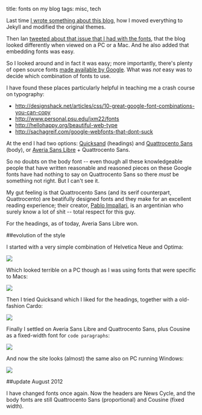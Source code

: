 title: fonts on my blog
tags: misc, tech


Last time [I wrote something about this blog](2012-07-12-moving-to-github.html), how I moved everything to Jekyll and modified the original themes. 

Then Ian [tweeted about that issue that I had with the fonts](https://twitter.com/largeuk/status/223700925959770112), that the blog looked differently when viewed on a PC or a Mac. And he also added that embedding fonts was easy.

So I looked around and in fact it was easy; more importantly, there's plenty of open source fonts [made available by Google](http://www.google.com/webfonts/). What was *not* easy was to decide which combination of fonts to use.

I have found these places particularly helpful in teaching me a crash course on typography:

* <http://designshack.net/articles/css/10-great-google-font-combinations-you-can-copy>
* <http://www.personal.psu.edu/jxm22/fonts>
* <http://hellohappy.org/beautiful-web-type>
* <http://sachagreif.com/google-webfonts-that-dont-suck>

At the end I had two options: [Quicksand](http://www.google.com/webfonts/specimen/Quicksand) (headings) and [Quattrocento Sans](http://www.google.com/webfonts/specimen/Quattrocento+Sans) (body), or [Averia Sans Libre](http://www.google.com/webfonts/specimen/Averia+Sans+Libre) + Quattrocento Sans.

So no doubts on the body font -- even though all these knowledgeable people that have written reasonable and reasoned pieces on these Google fonts have had nothing to say on Quattrocento Sans so there *must* be something not right. But I can't see it.

My gut feeling is that Quattrocento Sans (and its serif counterpart, Quattrocento) are beatifully designed fonts and they make for an excellent reading experience; their creator, [Pablo Impallari](http://www.impallari.com/), is an argentinian who surely know a lot of shit -- total respect for this guy.

For the headings, as of today, Averia Sans Libre won. 

##evolution of the style

I started with a very simple combination of Helvetica Neue and Optima:

![](https://dl.dropbox.com/u/179731/blog-style-0-mac.png)

Which looked terrible on a PC though as I was using fonts that were specific to Macs:

![](https://dl.dropbox.com/u/179731/blog-style-0-pc.png)

Then I tried Quicksand which I liked for the headings, together with a old-fashion Cardo:

![](https://dl.dropbox.com/u/179731/blog-style-1-mac.png)

Finally I settled on Averia Sans Libre and Quattrocento Sans, plus Cousine as a fixed-width font for `code paragraphs`:

![](https://dl.dropbox.com/u/179731/blog-style-2-mac.png)

And now the site looks (almost) the same also on PC running Windows:

![](https://dl.dropbox.com/u/179731/blog-style-2-pc.png)

##update August 2012

I have changed fonts once again. Now the headers are News Cycle, and the body fonts are still Quattrocento Sans (proportional) and Cousine (fixed width). 
